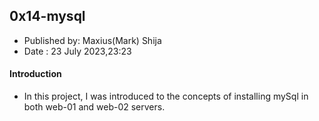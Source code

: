 ## 0x14-mysql
* Published by: Maxius(Mark) Shija
* Date : 23 July 2023,23:23

#### Introduction
* In this project, I was introduced to the concepts of installing mySql in both web-01 and web-02 servers.
